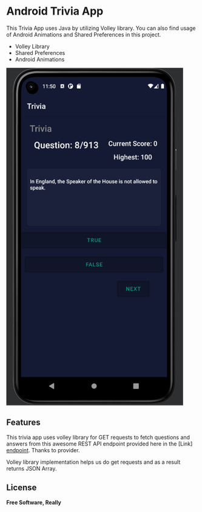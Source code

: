 # Android Trivia App

This Trivia App uses Java by utilizing Volley library. You can also find usage of Android Animations and Shared Preferences in this project.

- Volley Library
- Shared Preferences
- Android Animations


![plot](TriviaApp.PNG)


## Features

This trivia app uses volley library for GET requests to fetch questions and answers from this awesome REST API endpoint provided here in the [Link] [endpoint]. Thanks to provider.

Volley library implementation helps us do get requests and as a result returns JSON Array.

## License

**Free Software, Really**

[endpoint]: <https://raw.githubusercontent.com/curiousily/simple-quiz/master/script/statements-data.json>
